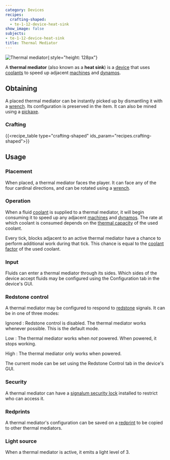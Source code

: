 ```yaml
---
category: Devices
recipes:
  crafting-shaped:
  - te-1-12-device-heat-sink
show_image: false
subjects:
- te-1-12-device-heat-sink
title: Thermal Mediator
---
```


![Thermal mediator](/images/docs/1.12/thermal-expansion/thermal-mediator.png){:style="height: 128px"}


A **thermal mediator** (also known as a **heat sink**) is a
[device](../devices/) that uses [coolants](../coolants/) to speed up
adjacent [machines](../machines/) and [dynamos](../dynamos/).


Obtaining
---------

A placed thermal mediator can be instantly picked up by dismantling it with a
[wrench](../../wrenches/). Its configuration is preserved in the item. It can
also be mined using a [pickaxe](https://minecraft.gamepedia.com/Pickaxe).

### Crafting
{{<recipe_table type="crafting-shaped" ids_param="recipes.crafting-shaped">}}


Usage
-----

### Placement
When placed, a thermal mediator faces the player. It can face any of the four
cardinal directions, and can be rotated using a [wrench](../../wrenches/).

### Operation
When a fluid [coolant](../coolants/) is supplied to a thermal mediator, it
will begin consuming it to speed up any adjacent [machines](../machines/) and
[dynamos](../dynamos/). The rate at which coolant is consumed depends on the
[thermal capacity](../coolants/#usage) of the used coolant.

Every tick, blocks adjacent to an active thermal mediator have a chance to
perform additional work during that tick. This chance is equal to the [coolant
factor](../coolants/#usage) of the used coolant.

### Input
Fluids can enter a thermal mediator through its sides. Which sides of the device
accept fluids may be configured using the Configuration tab in the device's GUI.

### Redstone control
A thermal mediator may be configured to respond to
[redstone](https://minecraft.gamepedia.com/Redstone) signals. It can be in one
of three modes:

Ignored
: Redstone control is disabled. The thermal mediator works whenever possible.
This is the default mode.

Low
: The thermal mediator works when *not* powered. When powered, it stops working.

High
: The thermal mediator only works when powered.

The current mode can be set using the Redstone Control tab in the device's GUI.

### Security
A thermal mediator can have a [signalum security
lock](../../thermal-foundation/signalum-security-lock/) installed to restrict who can access it.

### Redprints
A thermal mediator's configuration can be saved on a [redprint](../../thermal-foundation/redprint/)
to be copied to other thermal mediators.

### Light source
When a thermal mediator is active, it emits a light level of 3.
